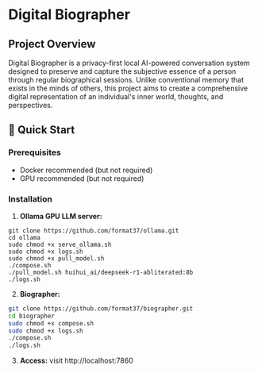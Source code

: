 # Digital Biographer

## Project Overview

Digital Biographer is a privacy-first local AI-powered conversation system designed to preserve and capture the subjective essence of a person through regular biographical sessions. Unlike conventional memory that exists in the minds of others, this project aims to create a comprehensive digital representation of an individual's inner world, thoughts, and perspectives.

## 🚀 Quick Start

### Prerequisites
- Docker recommended (but not required)
- GPU recommended (but not required)

### Installation

1. **Ollama GPU LLM server:**
```
git clone https://github.com/format37/ollama.git
cd ollama
sudo chmod +x serve_ollama.sh
sudo chmod +x logs.sh
sudo chmod +x pull_model.sh
./compose.sh
./pull_model.sh huihui_ai/deepseek-r1-abliterated:8b
./logs.sh
```
2. **Biographer:**
```bash
git clone https://github.com/format37/biographer.git
cd biographer
sudo chmod +x compose.sh
sudo chmod +x logs.sh
./compose.sh
./logs.sh
```

3. **Access:** visit http://localhost:7860
